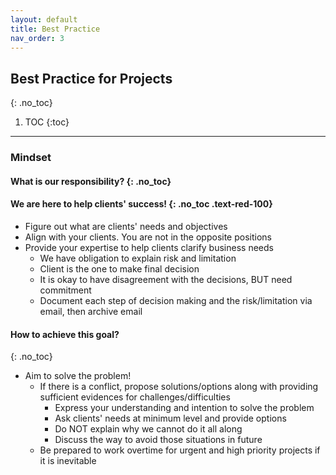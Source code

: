 ```yaml
---
layout: default
title: Best Practice
nav_order: 3
---
```

## Best Practice for Projects
{: .no_toc}

1. TOC
{:toc}

---

### Mindset

#### What is our responsibility? {: .no_toc}
#### We are here to help clients' success! {: .no_toc .text-red-100}
  - Figure out what are clients' needs and objectives
  - Align with your clients. You are not in the opposite positions
  - Provide your expertise to help clients clarify business needs
    - We have obligation to explain risk and limitation
    - Client is the one to make final decision
    - It is okay to have disagreement with the decisions, BUT need commitment
    - Document each step of decision making and the risk/limitation via email, then archive email

#### How to achieve this goal?
{: .no_toc}
- Aim to solve the problem!
  - If there is a conflict, propose solutions/options along with providing sufficient evidences for challenges/difficulties
    - Express your understanding and intention to solve the problem
    - Ask clients' needs at minimum level and provide options
    - Do NOT explain why we cannot do it all along
    - Discuss the way to avoid those situations in future
  - Be prepared to work overtime for urgent and high priority projects if it is inevitable
